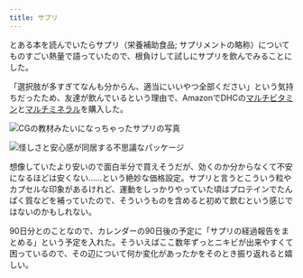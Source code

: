 ```yaml
---
title: サプリ
---
```

とある本を読んでいたらサプリ（栄養補助食品; サプリメントの略称）についてものすごい熱量で語っていたので、根負けして試しにサプリを飲んでみることにした。

「選択肢が多すぎてなんも分からん、適当にいいやつ全部ください」という気持ちだったため、友達が飲んでいるという理由で、AmazonでDHCの[マルチビタミン](https://www.amazon.co.jp/dp/B00GX1E3R6?th=1)と[マルチミネラル](https://www.amazon.co.jp/dp/B01MSSWA5K)を購入した。

![](https://lh5.googleusercontent.com/u8-gpACEFa9RUb344XPOrw5a15xYfY7A7F1ng_9XGNN14i6DOwwGookYS8ish7H56ZreD_3evpEqf6WEAhAweWit0sn7iP4LiJ32zkQ2VvIieNWgbADC8PIudXFm8W1KT4KIzNlj_L2vGHJBFyzS2pZAvsRfAPE2qv3KhEcsYJ9DLu1haq_6SBHc2F_s "CGの教材みたいになっちゃったサプリの写真")

![](https://lh3.googleusercontent.com/lZMt46JgGkrlc6lOw58MnRqMGOCOziIGRbO--mCL29cjYGhPavSie5Hg0hiZa54Z8NsOAmLJzxRcE9xJynTccmnoFpJvlb29PtogM2LuvhkQR4x0DqYh42qRuo4KNpUVvGtQQoobAw2SAKr15PN9Id163z4eUtKYnVpuQsL9lmM-GOlJyFNqMaOOYr5b "怪しさと安心感が同居する不思議なパッケージ")

想像していたより安いので面白半分で買えそうだが、効くのか分からなくて不安になるほどは安くない……という絶妙な価格設定。サプリと言うとこういう粒やカプセルな印象があるけれど、運動をしっかりやっていた頃はプロテインでたんぱく質などを補っていたので、そういうものを含めると初めて飲むという感じではないのかもしれない。

90日分とのことなので、カレンダーの90日後の予定に「サプリの経過報告をまとめる」という予定を入れた。そういえばここ数年ずっとニキビが出来やすくて困っているので、その辺について何か変化があったかをそのとき振り返れると嬉しい。
